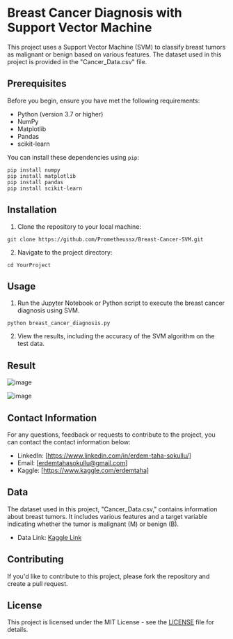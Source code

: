 
# Breast Cancer Diagnosis with Support Vector Machine

This project uses a Support Vector Machine (SVM) to classify breast tumors as malignant or benign based on various features. The dataset used in this project is provided in the "Cancer_Data.csv" file.

## Prerequisites

Before you begin, ensure you have met the following requirements:

- Python (version 3.7 or higher)
- NumPy
- Matplotlib
- Pandas
- scikit-learn

You can install these dependencies using `pip`:

```shell
pip install numpy
pip install matplotlib
pip install pandas
pip install scikit-learn
```

## Installation

1. Clone the repository to your local machine:

```shell
git clone https://github.com/Prometheussx/Breast-Cancer-SVM.git
```

2. Navigate to the project directory:

```shell
cd YourProject
```

## Usage

1. Run the Jupyter Notebook or Python script to execute the breast cancer diagnosis using SVM.

```shell
python breast_cancer_diagnosis.py
```

2. View the results, including the accuracy of the SVM algorithm on the test data.

## Result

![image](https://github.com/Prometheussx/Breast-Cancer-SVM/assets/54312783/0cb48c42-6523-4028-b2b6-0d6bdf798b38)

![image](https://github.com/Prometheussx/Breast-Cancer-SVM/assets/54312783/f7642b85-4056-4ee4-9583-ccb509c0686b)


## Contact Information

For any questions, feedback or requests to contribute to the project, you can contact the contact information below:

- LinkedIn: [https://www.linkedin.com/in/erdem-taha-sokullu/]
- Email: [erdemtahasokullu@gmail.com]
- Kaggle: [https://www.kaggle.com/erdemtaha]

## Data

The dataset used in this project, "Cancer_Data.csv," contains information about breast tumors. It includes various features and a target variable indicating whether the tumor is malignant (M) or benign (B).
- Data Link: [Kaggle Link](https://www.kaggle.com/datasets/erdemtaha/cancer-data)

## Contributing

If you'd like to contribute to this project, please fork the repository and create a pull request.

## License

This project is licensed under the MIT License - see the [LICENSE](LICENSE) file for details.
